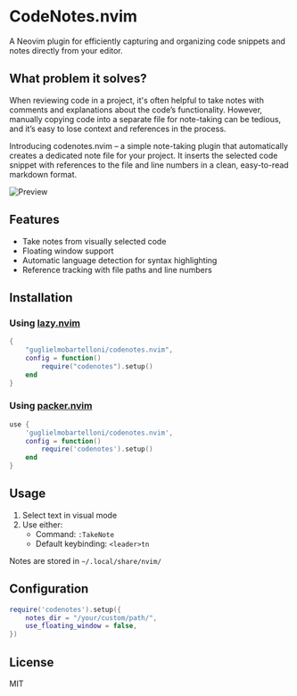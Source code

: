 # CodeNotes.nvim

A Neovim plugin for efficiently capturing and organizing code snippets and notes directly from your editor.

## What problem it solves?

When reviewing code in a project, it's often helpful to take notes with comments and explanations about the code’s functionality. 
However, manually copying code into a separate file for note-taking can be tedious, and it’s easy to lose context and references in the process.

Introducing codenotes.nvim – a simple note-taking plugin that automatically creates a dedicated note file for your project. It inserts the selected code snippet with references to the file and line numbers in a clean, easy-to-read markdown format.

![Preview](https://i.imgur.com/eMkbQQj.gif)


## Features

- Take notes from visually selected code
- Floating window support
- Automatic language detection for syntax highlighting
- Reference tracking with file paths and line numbers

## Installation

### Using [lazy.nvim](https://github.com/folke/lazy.nvim)

```lua
{
    "guglielmobartelloni/codenotes.nvim",
    config = function()
        require("codenotes").setup()
    end
}
```

### Using [packer.nvim](https://github.com/wbthomason/packer.nvim)

```lua
use {
    'guglielmobartelloni/codenotes.nvim',
    config = function()
        require('codenotes').setup()
    end
}
```

## Usage

1. Select text in visual mode
2. Use either:
   - Command: `:TakeNote`
   - Default keybinding: `<leader>tn`

Notes are stored in `~/.local/share/nvim/`

## Configuration

```lua
require('codenotes').setup({
    notes_dir = "/your/custom/path/",
	use_floating_window = false,
})
```

## License

MIT
